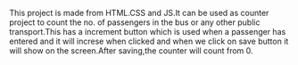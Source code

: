 This project is made from HTML.CSS and JS.It can be used as counter project to count the no. of passengers in the bus or any other public transport.This has a increment button which is used when a passenger has entered and it will increse when clicked and when we click on save button it will show on the screen.After saving,the counter will count from 0.
